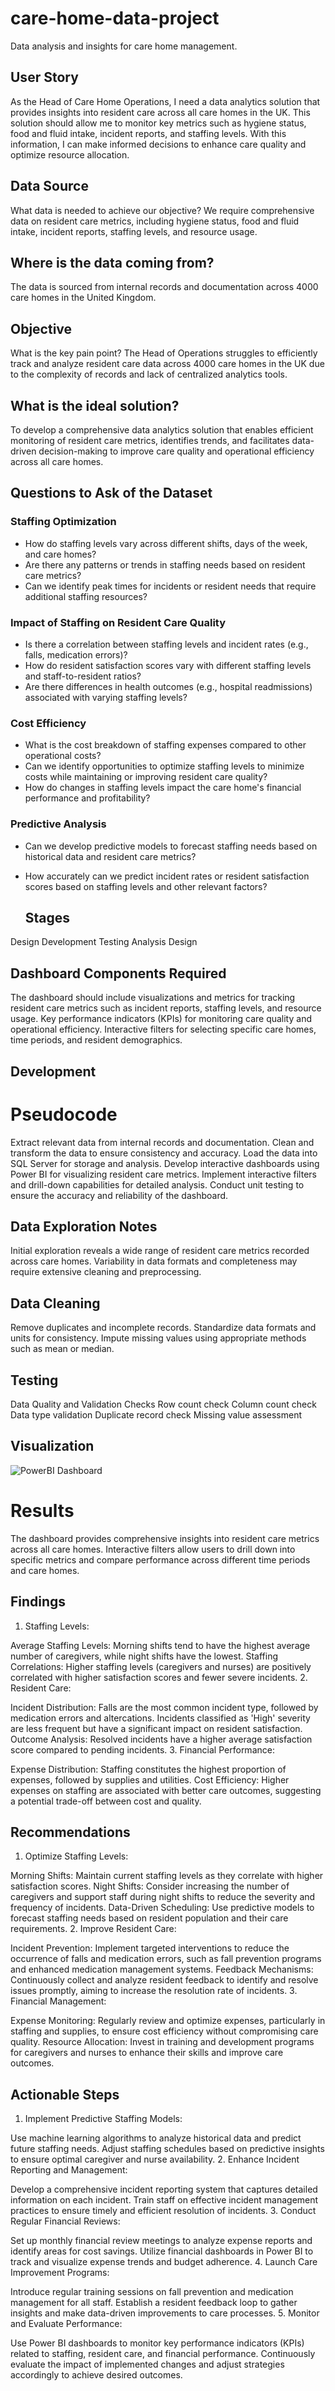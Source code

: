 # care-home-data-project
Data analysis and insights for care home management.
## User Story
As the Head of Care Home Operations, I need a data analytics solution that provides insights into resident care across all care homes in the UK. This solution should allow me to monitor key metrics such as hygiene status, food and fluid intake, incident reports, and staffing levels. With this information, I can make informed decisions to enhance care quality and optimize resource allocation.

## Data Source
What data is needed to achieve our objective?
We require comprehensive data on resident care metrics, including hygiene status, food and fluid intake, incident reports, staffing levels, and resource usage.

## Where is the data coming from?
The data is sourced from internal records and documentation across 4000 care homes in the United Kingdom.

## Objective
What is the key pain point?
The Head of Operations struggles to efficiently track and analyze resident care data across 4000 care homes in the UK due to the complexity of records and lack of centralized analytics tools.

## What is the ideal solution?
To develop a comprehensive data analytics solution that enables efficient monitoring of resident care metrics, identifies trends, and facilitates data-driven decision-making to improve care quality and operational efficiency across all care homes.

## Questions to Ask of the Dataset
### Staffing Optimization
- How do staffing levels vary across different shifts, days of the week, and care homes?
- Are there any patterns or trends in staffing needs based on resident care metrics?
- Can we identify peak times for incidents or resident needs that require additional staffing resources?

### Impact of Staffing on Resident Care Quality
- Is there a correlation between staffing levels and incident rates (e.g., falls, medication errors)?
- How do resident satisfaction scores vary with different staffing levels and staff-to-resident ratios?
- Are there differences in health outcomes (e.g., hospital readmissions) associated with varying staffing levels?

### Cost Efficiency
- What is the cost breakdown of staffing expenses compared to other operational costs?
- Can we identify opportunities to optimize staffing levels to minimize costs while maintaining or improving resident care quality?
- How do changes in staffing levels impact the care home's financial performance and profitability?

### Predictive Analysis
- Can we develop predictive models to forecast staffing needs based on historical data and resident care metrics?
- How accurately can we predict incident rates or resident satisfaction scores based on staffing levels and other relevant factors?

  ## Stages
Design
Development
Testing
Analysis
Design

## Dashboard Components Required
The dashboard should include visualizations and metrics for tracking resident care metrics such as incident reports, staffing levels, and resource usage.
Key performance indicators (KPIs) for monitoring care quality and operational efficiency.
Interactive filters for selecting specific care homes, time periods, and resident demographics.

## Development

# Pseudocode

Extract relevant data from internal records and documentation.
Clean and transform the data to ensure consistency and accuracy.
Load the data into SQL Server for storage and analysis.
Develop interactive dashboards using Power BI for visualizing resident care metrics.
Implement interactive filters and drill-down capabilities for detailed analysis.
Conduct unit testing to ensure the accuracy and reliability of the dashboard.

## Data Exploration Notes
Initial exploration reveals a wide range of resident care metrics recorded across care homes.
Variability in data formats and completeness may require extensive cleaning and preprocessing.

## Data Cleaning
Remove duplicates and incomplete records.
Standardize data formats and units for consistency.
Impute missing values using appropriate methods such as mean or median.

## Testing
Data Quality and Validation Checks
Row count check
Column count check
Data type validation
Duplicate record check
Missing value assessment

## Visualization
![PowerBI Dashboard](Assets/dashboard.png)

# Results
The dashboard provides comprehensive insights into resident care metrics across all care homes.
Interactive filters allow users to drill down into specific metrics and compare performance across different time periods and care homes.


## Findings
1. Staffing Levels:

Average Staffing Levels: Morning shifts tend to have the highest average number of caregivers, while night shifts have the lowest.
Staffing Correlations: Higher staffing levels (caregivers and nurses) are positively correlated with higher satisfaction scores and fewer severe incidents.
2. Resident Care:

Incident Distribution: Falls are the most common incident type, followed by medication errors and altercations. Incidents classified as 'High' severity are less frequent but have a significant impact on resident satisfaction.
Outcome Analysis: Resolved incidents have a higher average satisfaction score compared to pending incidents.
3. Financial Performance:

Expense Distribution: Staffing constitutes the highest proportion of expenses, followed by supplies and utilities.
Cost Efficiency: Higher expenses on staffing are associated with better care outcomes, suggesting a potential trade-off between cost and quality.


## Recommendations
1. Optimize Staffing Levels:

Morning Shifts: Maintain current staffing levels as they correlate with higher satisfaction scores.
Night Shifts: Consider increasing the number of caregivers and support staff during night shifts to reduce the severity and frequency of incidents.
Data-Driven Scheduling: Use predictive models to forecast staffing needs based on resident population and their care requirements.
2. Improve Resident Care:

Incident Prevention: Implement targeted interventions to reduce the occurrence of falls and medication errors, such as fall prevention programs and enhanced medication management systems.
Feedback Mechanisms: Continuously collect and analyze resident feedback to identify and resolve issues promptly, aiming to increase the resolution rate of incidents.
3. Financial Management:

Expense Monitoring: Regularly review and optimize expenses, particularly in staffing and supplies, to ensure cost efficiency without compromising care quality.
Resource Allocation: Invest in training and development programs for caregivers and nurses to enhance their skills and improve care outcomes.


## Actionable Steps
1. Implement Predictive Staffing Models:

Use machine learning algorithms to analyze historical data and predict future staffing needs.
Adjust staffing schedules based on predictive insights to ensure optimal caregiver and nurse availability.
2. Enhance Incident Reporting and Management:

Develop a comprehensive incident reporting system that captures detailed information on each incident.
Train staff on effective incident management practices to ensure timely and efficient resolution of incidents.
3. Conduct Regular Financial Reviews:

Set up monthly financial review meetings to analyze expense reports and identify areas for cost savings.
Utilize financial dashboards in Power BI to track and visualize expense trends and budget adherence.
4. Launch Care Improvement Programs:

Introduce regular training sessions on fall prevention and medication management for all staff.
Establish a resident feedback loop to gather insights and make data-driven improvements to care processes.
5. Monitor and Evaluate Performance:

Use Power BI dashboards to monitor key performance indicators (KPIs) related to staffing, resident care, and financial performance.
Continuously evaluate the impact of implemented changes and adjust strategies accordingly to achieve desired outcomes.


